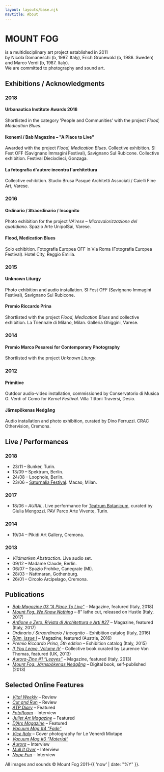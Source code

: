 ```yaml
---
layout: layouts/base.njk
navtitle: About
---
```

# MOUNT FOG

is a multidisciplinary art project established in 2011  
by Nicola Domaneschi (b, 1987. Italy), Erich Grunewald (b, 1988. Sweden) and Marco Verdi (b, 1987. Italy).  
We are committed to photography and sound art.

## Exhibitions / Acknowledgments

### 2018 

#### Urbanautica Institute Awards 2018
Shortlisted in the category 'People and Communities' with the project *Flood, Medication Blues*.

#### Ikonemi / Bab Magazine – "A Place to Live"
Awarded with the project *Flood, Medication Blues*.
Collective exhibition. SI Fest OFF (Savignano Immagini Festival), Savignano Sul Rubicone.
Collective exhibition. Festival Diecixdieci, Gonzaga.

#### La fotografia d'autore incontra l'architettura 
Collective exhibition. Studio Brusa Pasquè Architetti Associati / Caielli Fine Art, Varese.

### 2016 

#### Ordinario / Straordinario / Incognito 
Photo exhibition for the project *VA'rese – Microvalorizzazione del quotidiano*. Spazio Arte UnipolSai, Varese.

#### Flood, Medication Blues 
Solo exhibition. Fotografia Europea OFF in Via Roma (Fotografia Europea Festival). Hotel City, Reggio Emilia.

### 2015 

#### Unknown Liturgy 
Photo exhibition and audio installation. SI Fest OFF (Savignano Immagini Festival), Savignano Sul Rubicone.

#### Premio Riccardo Prina 
Shortlisted with the project *Flood, Medication Blues* and collective exhibition. La Triennale di Milano, Milan. Galleria Ghiggini, Varese.

### 2014 

#### Premio Marco Pesaresi for Contemporary Photography 
Shortlisted with the project *Unknown Liturgy*.

### 2012 

#### Primitive 
Outdoor audio-video installation, commissioned by Conservatorio di Musica G. Verdi of Como for *Kernel Festival*. Villa Tittoni Traversi, Desio.

#### Järnspökenas Nedgång 
Audio installation and photo exhibition, curated by Dino Ferruzzi. CRAC Othervision, Cremona. 


## Live / Performances

### 2018

- 23/11 – Bunker, Turin. 
- 13/09 – Spektrum, Berlin. 
- 24/08 – Loophole, Berlin. 
- 23/06 – [Saturnalia Festival](http://www.macaomilano.org/spip.php?article742). Macao, Milan. 

### 2017

- 18/06 – *AURAL*. Live performance for [Teatrum Botanicum](http://parcoartevivente.it/teatrum-botanicum-2017/), curated by Giulia Mengozzi. PAV Parco Arte Vivente, Turin.

### 2014

- 19/04 – Pikidi Art Gallery, Cremona. 

### 2013

- *Vildmarken Abstraction*. Live audio set. 
- 09/12 – Madame Claude, Berlin. 
- 06/07 – Spazio Frohike, Canegrate (MI). 
- 28/03 – Nattmaran, Gothenburg. 
- 26/01 – Circolo Arcipelago, Cremona. 

## Publications

- *[Bab Magazine 03 “A Place To Live”](https://www.baleneaibordi.com/bab03/)* – Magazine, featured (Italy, 2018)
- *[Mount Fog, We Know Nothing](https://hustleproductions.bandcamp.com/album/we-know-nothing)* – 8" lathe cut, released on Hustle (Italy, 2017)
- *[Anfione e Zeto, Rivista di Architettura e Arti #27](http://www.margheritapetranzan.it/index_MP_pubbl_R_anfione.html#ventisette)* – Magazine, featured (Italy, 2017)
- *Ordinario / Straordinario / Incognito* – Exhibition catalog (Italy, 2016)
- *[Rûm, Issue I](http://www.ruum.at/store#/rm-issuei)* – Magazine, featured (Austria, 2016)
- *Premio Riccardo Prina, 5th edition* – Exhibition catalog (Italy, 2015)
- *[If You Leave, Volume IV](http://arthur-frank.com/book4/ifyouleave.html)* – Collective book curated by Laurence Von Thomas, featured (UK, 2013)
- *[Aurora-Zine #1 “Leaves”](http://aurorafotografi.com/shop/aurora-zine-1-leaves/)* – Magazine, featured (Italy, 2013)
- *[Mount Fog, Järnspökenas Nedgång](https://issuu.com/mountfog/docs/mount_fog_book)* – Digital book, self-published (2013)

## Selected Online Features

- *[Vital Weekly](http://www.vitalweekly.net/1138.html)* – Review
- *[Cut and Run](http://furiousgreencloud.com/wordpress/blog/2018/01/23/mount-fog-we-know-nothing-or-on-curation/)* – Review
- *[ATP Diary](http://atpdiary.com/teatrum-botanicum-pav-torino-part-three/)* – Featured
- *[FotoRoom](http://fotoroom.co/flood-medication-blues-mount-fog/)* – Interview
- *[Juliet Art Magazine](https://www.juliet-artmagazine.com)* – Featured
- *[D’Ars Magazine](http://www.darsmagazine.it/non-si-puo-imbrigliare-la-nebbia-solo-percepirla/)* – Featured
- *[Vacuum Mag #4 “Fade”](http://www.vacuummag.com/project/unknown-liturgy-mountfog/)*
- *[Vice Italy](http://www.vice.com/it/read/le-venerdi-mixtape-vol-105-piezo-e-foster)* – Cover photography for Le Venerdì Mixtape
- *[Vacuum Mag #0 “Material”](http://www.vacuummag.com/project/jarnspokenas-nedgang-mountfog/)*
- *[Aurora](http://aurorafotografi.com/mount-fog-nicola-domaneschi-erich-grunewald/)* – Interview
- *[Mull It Over](http://mullitover.cc/post/36430662061)* – Interview
- *[Nope Fun](http://nopefun.tumblr.com/post/31122489476/mount-fog)* – Interview

All images and sounds © Mount Fog 2011-{{ 'now' | date: "%Y" }}.
